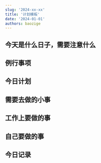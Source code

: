 ```yaml
---
slug: '2024-xx-xx'
title: '计划模板'
date: '2024-01-01'
authors: baozige
---
```


## 今天是什么日子，需要注意什么

## 例行事项

## 今日计划

## 需要去做的小事

## 工作上要做的事

## 自己要做的事

## 今日记录

